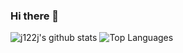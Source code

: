 ### Hi there 👋

![j122j's github stats](https://github-readme-stats.vercel.app/api?username=j122j&show_icons=true&count_private=true)
![Top Languages](https://github-readme-stats.vercel.app/api/top-langs/?username=j122j)

